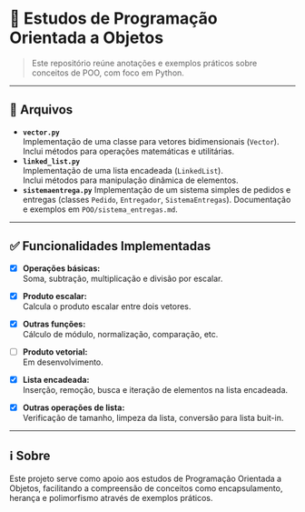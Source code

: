 # 📝 Estudos de Programação Orientada a Objetos

> Este repositório reúne anotações e exemplos práticos sobre conceitos de POO, com foco em Python.

---

## 📂 Arquivos

- **`vector.py`**  
    Implementação de uma classe para vetores bidimensionais (`Vector`).  
    Inclui métodos para operações matemáticas e utilitárias.
- **`linked_list.py`**  
    Implementação de uma lista encadeada (`LinkedList`).  
    Inclui métodos para manipulação dinâmica de elementos.
- **`sistemaentrega.py`**
  Implementação de um sistema simples de pedidos e entregas (classes `Pedido`, `Entregador`, `SistemaEntregas`).
  Documentação e exemplos em `POO/sistema_entregas.md`.

---

## ✅ Funcionalidades Implementadas

- [x] **Operações básicas:**  
  Soma, subtração, multiplicação e divisão por escalar.
- [x] **Produto escalar:**  
  Calcula o produto escalar entre dois vetores.
- [x] **Outras funções:**  
  Cálculo de módulo, normalização, comparação, etc.
- [ ] **Produto vetorial:**  
  Em desenvolvimento.


- [x] **Lista encadeada:**  
  Inserção, remoção, busca e iteração de elementos na lista encadeada.
- [X] **Outras operações de lista:**  
  Verificação de tamanho, limpeza da lista, conversão para lista buit-in.

---

## ℹ️ Sobre

Este projeto serve como apoio aos estudos de Programação Orientada a Objetos, facilitando a compreensão de conceitos como encapsulamento, herança e polimorfismo através de exemplos práticos.